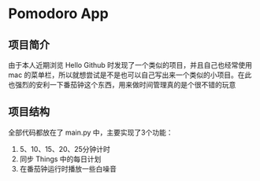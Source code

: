 # Pomodoro App



## 项目简介

由于本人近期浏览 Hello Github 时发现了一个类似的项目，并且自己也经常使用 mac 的菜单栏，所以就想尝试是不是也可以自己写出来一个类似的小项目。在此也强烈的安利一下番茄钟这个东西，用来做时间管理真的是个很不错的玩意

## 项目结构

全部代码都放在了 main.py 中，主要实现了3个功能：

1. 5、10、15、20、25分钟计时
2. 同步 Things 中的每日计划
3. 在番茄钟运行时播放一些白噪音